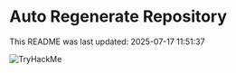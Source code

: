 # Auto Regenerate Repository

This README was last updated: 2025-07-17 11:51:37

 ![TryHackMe](https://tryhackme.com/badge/533634)